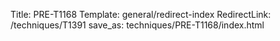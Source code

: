 Title: PRE-T1168
Template: general/redirect-index
RedirectLink: /techniques/T1391
save_as: techniques/PRE-T1168/index.html